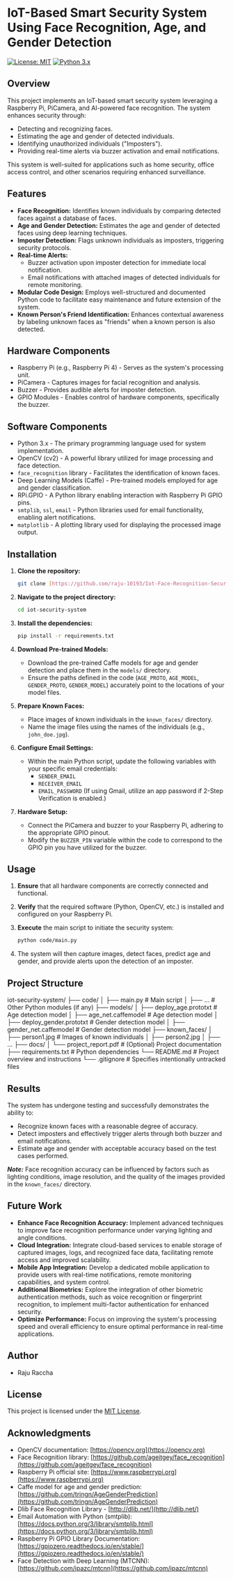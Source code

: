 #   IoT-Based Smart Security System Using Face Recognition, Age, and Gender Detection

[![License: MIT](https://img.shields.io/badge/License-MIT-yellow.svg)](https://opensource.org/licenses/MIT)
[![Python 3.x](https://img.shields.io/badge/python-3.x-blue.svg)](https://www.python.org/downloads/)

##   Overview

This project implements an IoT-based smart security system leveraging a Raspberry Pi, PiCamera, and AI-powered face recognition. The system enhances security through:

* Detecting and recognizing faces.
* Estimating the age and gender of detected individuals.
* Identifying unauthorized individuals ("Imposters").
* Providing real-time alerts via buzzer activation and email notifications.

This system is well-suited for applications such as home security, office access control, and other scenarios requiring enhanced surveillance.

##   Features

* **Face Recognition:** Identifies known individuals by comparing detected faces against a database of faces.
* **Age and Gender Detection:** Estimates the age and gender of detected faces using deep learning techniques.
* **Imposter Detection:** Flags unknown individuals as imposters, triggering security protocols.
* **Real-time Alerts:**
    * Buzzer activation upon imposter detection for immediate local notification.
    * Email notifications with attached images of detected individuals for remote monitoring.
* **Modular Code Design:** Employs well-structured and documented Python code to facilitate easy maintenance and future extension of the system.
* **Known Person's Friend Identification:** Enhances contextual awareness by labeling unknown faces as "friends" when a known person is also detected.

##   Hardware Components

* Raspberry Pi (e.g., Raspberry Pi 4) - Serves as the system's processing unit.
* PiCamera - Captures images for facial recognition and analysis.
* Buzzer - Provides audible alerts for imposter detection.
* GPIO Modules - Enables control of hardware components, specifically the buzzer.

##   Software Components

* Python 3.x - The primary programming language used for system implementation.
* OpenCV (cv2) - A powerful library utilized for image processing and face detection.
* `face_recognition` library - Facilitates the identification of known faces.
* Deep Learning Models (Caffe) - Pre-trained models employed for age and gender classification.
* RPi.GPIO - A Python library enabling interaction with Raspberry Pi GPIO pins.
* `smtplib`, `ssl`, `email` - Python libraries used for email functionality, enabling alert notifications.
* `matplotlib` - A plotting library used for displaying the processed image output.

##   Installation

1.  **Clone the repository:**

    ```bash
    git clone [https://github.com/raju-10193/Iot-Face-Recognition-Security.git](https://github.com/raju-10193/Iot-Face-Recognition-Security.git)
    ```

2.  **Navigate to the project directory:**

    ```bash
    cd iot-security-system
    ```

3.  **Install the dependencies:**

    ```bash
    pip install -r requirements.txt
    ```

4.  **Download Pre-trained Models:**

    * Download the pre-trained Caffe models for age and gender detection and place them in the `models/` directory.
    * Ensure the paths defined in the code (`AGE_PROTO`, `AGE_MODEL`, `GENDER_PROTO`, `GENDER_MODEL`) accurately point to the locations of your model files.

5.  **Prepare Known Faces:**

    * Place images of known individuals in the `known_faces/` directory.
    * Name the image files using the names of the individuals (e.g., `john_doe.jpg`).

6.  **Configure Email Settings:**

    * Within the main Python script, update the following variables with your specific email credentials:
        * `SENDER_EMAIL`
        * `RECEIVER_EMAIL`
        * `EMAIL_PASSWORD` (If using Gmail, utilize an app password if 2-Step Verification is enabled.)

7.  **Hardware Setup:**

    * Connect the PiCamera and buzzer to your Raspberry Pi, adhering to the appropriate GPIO pinout.
    * Modify the `BUZZER_PIN` variable within the code to correspond to the GPIO pin you have utilized for the buzzer.

##   Usage

1.  **Ensure** that all hardware components are correctly connected and functional.
2.  **Verify** that the required software (Python, OpenCV, etc.) is installed and configured on your Raspberry Pi.
3.  **Execute** the main script to initiate the security system:

    ```bash
    python code/main.py
    ```

4.  The system will then capture images, detect faces, predict age and gender, and provide alerts upon the detection of an imposter.

##   Project Structure
iot-security-system/
├── code/
│   ├── main.py                # Main script
│   ├── ...                    # Other Python modules (if any)
├── models/
│   ├── deploy_age.prototxt      # Age detection model
│   ├── age_net.caffemodel       # Age detection model
│   ├── deploy_gender.prototxt   # Gender detection model
│   ├── gender_net.caffemodel    # Gender detection model
├── known_faces/
│   ├── person1.jpg            # Images of known individuals
│   ├── person2.jpg
│   ├── ...
├── docs/
│   └── project_report.pdf     # (Optional) Project documentation
├── requirements.txt           # Python dependencies
└── README.md                  # Project overview and instructions
└── .gitignore                 # Specifies intentionally untracked files
##   Results

The system has undergone testing and successfully demonstrates the ability to:

* Recognize known faces with a reasonable degree of accuracy.
* Detect imposters and effectively trigger alerts through both buzzer and email notifications.
* Estimate age and gender with acceptable accuracy based on the test cases performed.

**_Note:_** Face recognition accuracy can be influenced by factors such as lighting conditions, image resolution, and the quality of the images provided in the `known_faces/` directory.

##   Future Work

* **Enhance Face Recognition Accuracy:** Implement advanced techniques to improve face recognition performance under varying lighting and angle conditions.
* **Cloud Integration:** Integrate cloud-based services to enable storage of captured images, logs, and recognized face data, facilitating remote access and improved scalability.
* **Mobile App Integration:** Develop a dedicated mobile application to provide users with real-time notifications, remote monitoring capabilities, and system control.
* **Additional Biometrics:** Explore the integration of other biometric authentication methods, such as voice recognition or fingerprint recognition, to implement multi-factor authentication for enhanced security.
* **Optimize Performance:** Focus on improving the system's processing speed and overall efficiency to ensure optimal performance in real-time applications.

##   Author

* Raju Raccha

##   License

This project is licensed under the [MIT License](https://opensource.org/licenses/MIT).

##   Acknowledgments

* OpenCV documentation: [https://opencv.org](https://opencv.org)
* Face Recognition library: [https://github.com/ageitgey/face_recognition](https://github.com/ageitgey/face_recognition)
* Raspberry Pi official site: [https://www.raspberrypi.org](https://www.raspberrypi.org)
* Caffe model for age and gender prediction: [https://github.com/tringn/AgeGenderPrediction](https://github.com/tringn/AgeGenderPrediction)
* Dlib Face Recognition Library - [http://dlib.net/](http://dlib.net/)
* Email Automation with Python (smtplib): [https://docs.python.org/3/library/smtplib.html](https://docs.python.org/3/library/smtplib.html)
* Raspberry Pi GPIO Library Documentation: [https://gpiozero.readthedocs.io/en/stable/](https://gpiozero.readthedocs.io/en/stable/)
* Face Detection with Deep Learning (MTCNN): [https://github.com/ipazc/mtcnn](https://github.com/ipazc/mtcnn)
